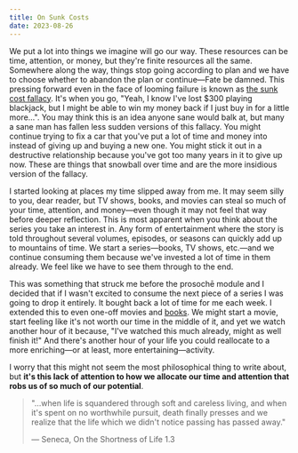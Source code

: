 ```yaml
---
title: On Sunk Costs
date: 2023-08-26
---
```


We put a lot into things we imagine will go our way. These resources can be time, attention, or money, but they're finite resources all the same. Somewhere along the way, things stop going according to plan and we have to choose whether to abandon the plan or continue—Fate be damned. This pressing forward even in the face of looming failure is known as [the sunk cost fallacy][sunkcost]. It's when you go, "Yeah, I know I've lost $300 playing blackjack, but I might be able to win my money back if I just buy in for a little more…". You may think this is an idea anyone sane would balk at, but many a sane man has fallen less sudden versions of this fallacy. You might continue trying to fix a car that you've put a lot of time and money into instead of giving up and buying a new one. You might stick it out in a destructive relationship because you've got too many years in it to give up now. These are things that snowball over time and are the more insidious version of the fallacy.

I started looking at places my time slipped away from me. It may seem silly to you, dear reader, but TV shows, books, and movies can steal so much of your time, attention, and money—even though it may not feel that way before deeper reflection. This is most apparent when you think about the series you take an interest in. Any form of entertainment where the story is told throughout several volumes, episodes, or seasons can quickly add up to mountains of time. We start a series—books, TV shows, etc.—and we continue consuming them because we've invested a lot of time in them already. We feel like we have to see them through to the end.

This was something that struck me before the prosochē module and I decided that if I wasn't excited to consume the next piece of a series I was going to drop it entirely. It bought back a lot of time for me each week. I extended this to even one-off movies and [books][50pages]. We might start a movie, start feeling like it's not worth our time in the middle of it, and yet we watch another hour of it because, "I've watched this much already, might as well finish it!" And there's another hour of your life you could reallocate to a more enriching—or at least, more entertaining—activity.

I worry that this might not seem the most philosophical thing to write about, but **it's this lack of attention to how we allocate our time and attention that robs us of so much of our potential**.

> "…when life is squandered through soft and careless living, and when it's spent on no worthwhile pursuit, death finally presses and we realize that the life which we didn't notice passing has passed away."
>
> — Seneca, On the Shortness of Life 1.3

[sunkcost]: https://www.scribbr.com/fallacies/sunk-cost-fallacy/
[50pages]: https://lifehacker.com/read-50-pages-before-deciding-to-drop-a-book-1660458546
